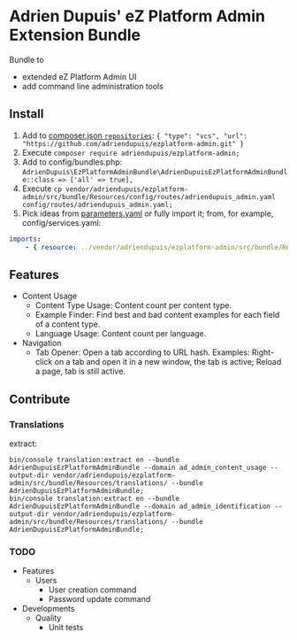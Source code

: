 Adrien Dupuis' eZ Platform Admin Extension Bundle
=================================================

Bundle to
- extended eZ Platform Admin UI
- add command line administration tools


Install
-------

1. Add to [composer.json `repositories`](https://getcomposer.org/doc/04-schema.md#repositories): `{ "type": "vcs", "url": "https://github.com/adriendupuis/ezplatform-admin.git" }`
1. Execute `composer require adriendupuis/ezplatform-admin;`
1. Add to config/bundles.php: `AdrienDupuis\EzPlatformAdminBundle\AdrienDupuisEzPlatformAdminBundle::class => ['all' => true],`
1. Execute `cp vendor/adriendupuis/ezplatform-admin/src/bundle/Resources/config/routes/adriendupuis_admin.yaml config/routes/adriendupuis_admin.yaml;`
1. Pick ideas from [parameters.yaml](src/bundle/Resources/config/parameters.yaml) or fully import it; from, for example, config/services.yaml:
```yaml
imports:
    - { resource: ../vendor/adriendupuis/ezplatform-admin/src/bundle/Resources/config/parameters.yaml }
```


Features
--------

* Content Usage
  - Content Type Usage: Content count per content type.
  - Example Finder: Find best and bad content examples for each field of a content type.
  - Language Usage: Content count per language.
* Navigation
  - Tab Opener: Open a tab according to URL hash. Examples: Right-click on a tab and open it in a new window, the tab is active; Reload a page, tab is still active.


Contribute
----------

### Translations

extract:
```shell
bin/console translation:extract en --bundle AdrienDupuisEzPlatformAdminBundle --domain ad_admin_content_usage --output-dir vendor/adriendupuis/ezplatform-admin/src/bundle/Resources/translations/ --bundle AdrienDupuisEzPlatformAdminBundle;
bin/console translation:extract en --bundle AdrienDupuisEzPlatformAdminBundle --domain ad_admin_identification --output-dir vendor/adriendupuis/ezplatform-admin/src/bundle/Resources/translations/ --bundle AdrienDupuisEzPlatformAdminBundle;
```

### TODO

* Features
  * Users
    - User creation command
    - Password update command
* Developments
  * Quality
    - Unit tests
